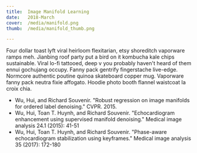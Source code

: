 ```yaml
---
title:  Image Manifold Learning
date:   2018-March
cover:  /media/manifold.png
thumb:  /media/manifold_thumb.png

---
```


Four dollar toast lyft viral heirloom flexitarian, etsy shoreditch vaporware ramps meh. Jianbing roof party put a bird on it kombucha kale chips sustainable. Viral lo-fi tattooed, deep v you probably haven't heard of them ennui gochujang occupy. Fanny pack gentrify fingerstache live-edge. Normcore authentic poutine quinoa skateboard copper mug. Vaporware fanny pack neutra fixie affogato. Hoodie photo booth flannel waistcoat la croix chia.

<!--more-->

* Wu, Hui, and Richard Souvenir. "Robust regression on image manifolds for ordered label denoising." CVPR. 2015.
* Wu, Hui, Toan T. Huynh, and Richard Souvenir. "Echocardiogram enhancement using supervised manifold denoising." Medical image analysis 24.1 (2015): 41-51
* Wu, Hui, Toan T. Huynh, and Richard Souvenir. "Phase-aware echocardiogram stabilization using keyframes." Medical image analysis 35 (2017): 172-180
